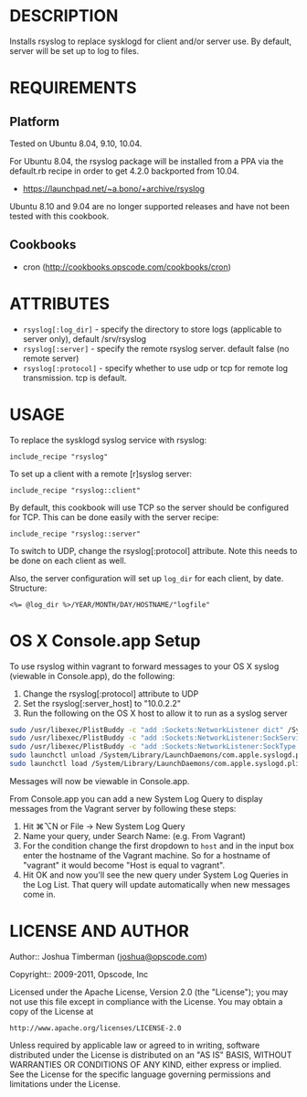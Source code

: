 DESCRIPTION
===========

Installs rsyslog to replace sysklogd for client and/or server use. By default, server will be set up to log to files.

REQUIREMENTS
============

Platform
--------

Tested on Ubuntu 8.04, 9.10, 10.04.

For Ubuntu 8.04, the rsyslog package will be installed from a PPA via the default.rb recipe in order to get 4.2.0 backported from 10.04.

* https://launchpad.net/~a.bono/+archive/rsyslog

Ubuntu 8.10 and 9.04 are no longer supported releases and have not been tested with this cookbook.

Cookbooks
---------

* cron (http://cookbooks.opscode.com/cookbooks/cron)

ATTRIBUTES
==========

* `rsyslog[:log_dir]` - specify the directory to store logs (applicable to server only), default /srv/rsyslog
* `rsyslog[:server]` - specify the remote rsyslog server. default false (no remote server)
* `rsyslog[:protocol]` - specify whether to use udp or tcp for remote log transmission. tcp is default.

USAGE
=====

To replace the sysklogd syslog service with rsyslog:

    include_recipe "rsyslog"

To set up a client with a remote [r]syslog server:

    include_recipe "rsyslog::client"

By default, this cookbook will use TCP so the server should be configured for TCP. This can be done easily with the server recipe:

    include_recipe "rsyslog::server"

To switch to UDP, change the rsyslog[:protocol] attribute. Note this needs to be done on each client as well.

Also, the server configuration will set up `log_dir` for each client, by date. Structure:

    <%= @log_dir %>/YEAR/MONTH/DAY/HOSTNAME/"logfile"

OS X Console.app Setup
======================

To use rsyslog within vagrant to forward messages to your OS X syslog (viewable in Console.app), do the following:

1. Change the rsyslog[:protocol] attribute to UDP
2. Set the rsyslog[:server_host] to "10.0.2.2"
3. Run the following on the OS X host to allow it to run as a syslog server

```bash
sudo /usr/libexec/PlistBuddy -c "add :Sockets:NetworkListener dict" /System/Library/LaunchDaemons/com.apple.syslogd.plist
sudo /usr/libexec/PlistBuddy -c "add :Sockets:NetworkListener:SockServiceName string syslog" /System/Library/LaunchDaemons/com.apple.syslogd.plist
sudo /usr/libexec/PlistBuddy -c "add :Sockets:NetworkListener:SockType string dgram" /System/Library/LaunchDaemons/com.apple.syslogd.plist
sudo launchctl unload /System/Library/LaunchDaemons/com.apple.syslogd.plist
sudo launchctl load /System/Library/LaunchDaemons/com.apple.syslogd.plist
```

Messages will now be viewable in Console.app.

From Console.app you can add a new System Log Query to display messages from the Vagrant server by following these steps:

1. Hit ⌘⌥N or File -> New System Log Query
2. Name your query, under Search Name: (e.g. From Vagrant)
3. For the condition change the first dropdown to `host` and in the input box enter the hostname of the Vagrant machine. So for a hostname of "vagrant" it would become "Host is equal to vagrant".
4. Hit OK and now you'll see the new query under System Log Queries in the Log List. That query will update automatically when new messages come in.

LICENSE AND AUTHOR
==================

Author:: Joshua Timberman (<joshua@opscode.com>)

Copyright:: 2009-2011, Opscode, Inc

Licensed under the Apache License, Version 2.0 (the "License");
you may not use this file except in compliance with the License.
You may obtain a copy of the License at

    http://www.apache.org/licenses/LICENSE-2.0

Unless required by applicable law or agreed to in writing, software
distributed under the License is distributed on an "AS IS" BASIS,
WITHOUT WARRANTIES OR CONDITIONS OF ANY KIND, either express or implied.
See the License for the specific language governing permissions and
limitations under the License.
